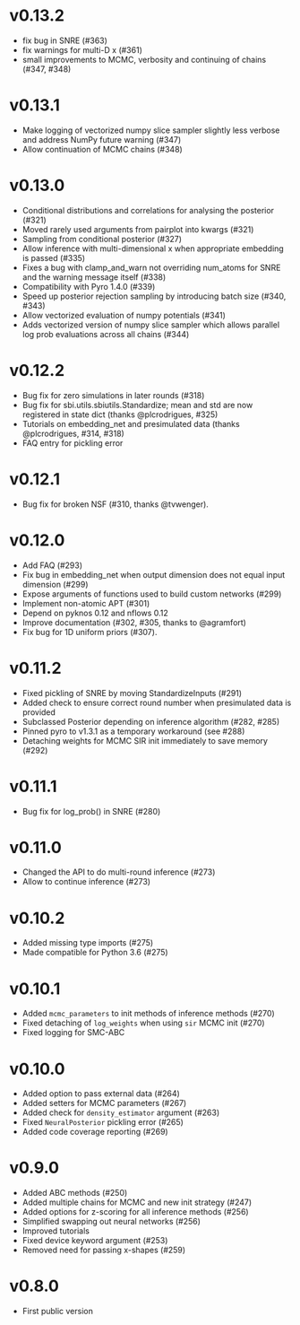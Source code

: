 # v0.13.2

- fix bug in SNRE (#363)
- fix warnings for multi-D x (#361)
- small improvements to MCMC, verbosity and continuing of chains (#347, #348)

# v0.13.1

- Make logging of vectorized numpy slice sampler slightly less verbose and address NumPy future warning (#347)
- Allow continuation of MCMC chains (#348)


# v0.13.0

- Conditional distributions and correlations for analysing the posterior (#321)
- Moved rarely used arguments from pairplot into kwargs (#321)
- Sampling from conditional posterior (#327)
- Allow inference with multi-dimensional x when appropriate embedding is passed (#335)
- Fixes a bug with clamp_and_warn not overriding num_atoms for SNRE and the warning message itself (#338)
- Compatibility with Pyro 1.4.0 (#339)
- Speed up posterior rejection sampling by introducing batch size (#340, #343)
- Allow vectorized evaluation of numpy potentials (#341)
- Adds vectorized version of numpy slice sampler which allows parallel log prob evaluations across all chains (#344)


# v0.12.2

- Bug fix for zero simulations in later rounds (#318)
- Bug fix for sbi.utils.sbiutils.Standardize; mean and std are now registered in state dict (thanks @plcrodrigues, #325)
- Tutorials on embedding_net and presimulated data (thanks @plcrodrigues, #314, #318)
- FAQ entry for pickling error


# v0.12.1

- Bug fix for broken NSF (#310, thanks @tvwenger).


# v0.12.0

- Add FAQ (#293)
- Fix bug in embedding_net when output dimension does not equal input dimension (#299)
- Expose arguments of functions used to build custom networks (#299)
- Implement non-atomic APT (#301)
- Depend on pyknos 0.12 and nflows 0.12
- Improve documentation (#302, #305, thanks to @agramfort)
- Fix bug for 1D uniform priors (#307).

# v0.11.2

- Fixed pickling of SNRE by moving StandardizeInputs (#291)
- Added check to ensure correct round number when presimulated data is provided
- Subclassed Posterior depending on inference algorithm (#282, #285)
- Pinned pyro to v1.3.1 as a temporary workaround (see #288) 
- Detaching weights for MCMC SIR init immediately to save memory (#292)


# v0.11.1

- Bug fix for log_prob() in SNRE (#280)


# v0.11.0

- Changed the API to do multi-round inference (#273)
- Allow to continue inference (#273)


# v0.10.2

- Added missing type imports (#275)
- Made compatible for Python 3.6 (#275)


# v0.10.1

- Added `mcmc_parameters` to init methods of inference methods (#270)
- Fixed detaching of `log_weights` when using `sir` MCMC init (#270)
- Fixed logging for SMC-ABC


# v0.10.0

- Added option to pass external data (#264)
- Added setters for MCMC parameters (#267)
- Added check for `density_estimator` argument (#263)
- Fixed `NeuralPosterior` pickling error (#265)
- Added code coverage reporting (#269)


# v0.9.0

- Added ABC methods (#250)
- Added multiple chains for MCMC and new init strategy (#247)
- Added options for z-scoring for all inference methods (#256)
- Simplified swapping out neural networks (#256)
- Improved tutorials
- Fixed device keyword argument (#253)
- Removed need for passing x-shapes (#259)


# v0.8.0

- First public version
